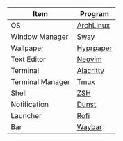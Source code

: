 | Item             | Program                                             |
|------------------|-----------------------------------------------------|
| OS               | [ArchLinux](https://archlinux.org/)                 |
| Window Manager   | [Sway](https://github.com/swaywm/sway)
| Wallpaper        | [Hyprpaper](https://github.com/hyprwm/hyprpaper)    |
| Text Editor      | [Neovim](https://neovim.io)                         |
| Terminal         | [Alacritty](https://github.com/alacritty/alacritty) |
| Terminal Manager | [Tmux](https://github.com/tmux/tmux)                |
| Shell            | [ZSH](https://www.zsh.org/)                         |
| Notification     | [Dunst](https://dunst-project.org/)                 |
| Launcher         | [Rofi](https://github.com/davatorium/rofi)          |
| Bar              | [Waybar](https://github.com/Alexays/Waybar)         |
